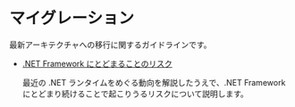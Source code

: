 # マイグレーション

最新アーキテクチャへの移行に関するガイドラインです。

- [.NET Framework にとどまることのリスク](./dotnetfw-risk/index.md)

    最近の .NET ランタイムをめぐる動向を解説したうえで、.NET Framework にとどまり続けることで起こりうるリスクについて説明します。
